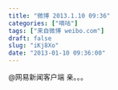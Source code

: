 ```yaml
---
title: "微博 2013.1.10 09:36"
categories: ["嘀咕"]
tags: ["来自微博 weibo.com"]
draft: false
slug: "iKj8Xo"
date: "2013-01-10 09:36:00"
---
```


<p>@网易新闻客户端 亲。。。 ​​​​</p>
